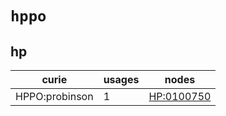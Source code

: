 # `hppo`

## hp

| curie          |   usages | nodes                                                   |
|----------------|----------|---------------------------------------------------------|
| HPPO:probinson |        1 | [HP:0100750](http://purl.obolibrary.org/obo/HP_0100750) |

